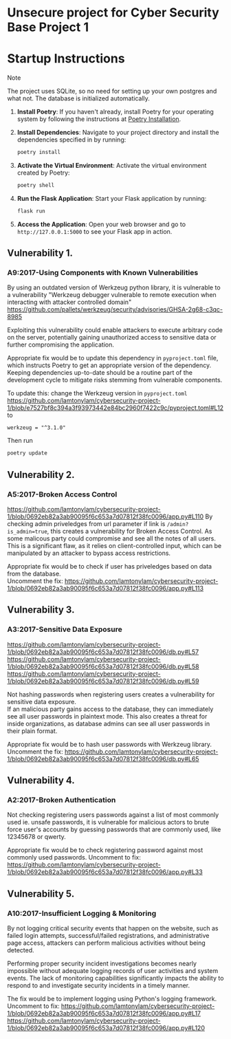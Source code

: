 # Unsecure project for Cyber Security Base Project 1

# Startup Instructions

> [!NOTE]
> The project uses SQLite, so no need for setting up your own postgres and what not. The database is initialized automatically.

1. **Install Poetry**: If you haven't already, install Poetry for your operating system by following the instructions at [Poetry Installation](https://python-poetry.org/docs/#installation).

2. **Install Dependencies**: Navigate to your project directory and install the dependencies specified in by running:

    ```bash
    poetry install
    ```

3. **Activate the Virtual Environment**: Activate the virtual environment created by Poetry:

    ```bash
    poetry shell
    ```

4. **Run the Flask Application**: Start your Flask application by running:

    ```bash
    flask run
    ```

5. **Access the Application**: Open your web browser and go to `http://127.0.0.1:5000` to see your Flask app in action.

## Vulnerability 1.

### A9:2017-Using Components with Known Vulnerabilities

By using an outdated version of Werkzeug python library, it is vulnerable to a vulnerability "Werkzeug debugger vulnerable to remote execution when interacting with attacker controlled domain"
https://github.com/pallets/werkzeug/security/advisories/GHSA-2g68-c3qc-8985  

Exploiting this vulnerability could enable attackers to execute arbitrary code on the server, potentially gaining unauthorized access to sensitive data or further compromising the application.

Appropriate fix would be to update this dependency in `pyproject.toml` file, which instructs Poetry to get an appropriate version of the dependency. Keeping dependencies up-to-date should be a routine part of the development cycle to mitigate risks stemming from vulnerable components.

To update this: change the Werkzeug version in `pyproject.toml` https://github.com/lamtonylam/cybersecurity-project-1/blob/e7527bf8c394a3f93973442e84bc2960f7422c9c/pyproject.toml#L12 to

```
werkzeug = "^3.1.0"
```

Then run

```bash
poetry update
```

## Vulnerability 2.

### A5:2017-Broken Access Control
https://github.com/lamtonylam/cybersecurity-project-1/blob/0692eb82a3ab90095f6c653a7d07812f38fc0096/app.py#L110
By checking admin priveledges from url parameter if link is `/admin?is_admin=true`, this creates a vulnerability for Broken Access Control. As some malicous party could compromise and see all the notes of all users. This is a significant flaw, as it relies on client-controlled input, which can be manipulated by an attacker to bypass access restrictions.

Appropriate fix would be to check if user has priveledges based on data from the database.  
Uncomment the fix:
https://github.com/lamtonylam/cybersecurity-project-1/blob/0692eb82a3ab90095f6c653a7d07812f38fc0096/app.py#L113

## Vulnerability 3.

### A3:2017-Sensitive Data Exposure
https://github.com/lamtonylam/cybersecurity-project-1/blob/0692eb82a3ab90095f6c653a7d07812f38fc0096/db.py#L57
https://github.com/lamtonylam/cybersecurity-project-1/blob/0692eb82a3ab90095f6c653a7d07812f38fc0096/db.py#L58
https://github.com/lamtonylam/cybersecurity-project-1/blob/0692eb82a3ab90095f6c653a7d07812f38fc0096/db.py#L59

Not hashing passwords when registering users creates a vulnerability for sensitive data exposure.  
If an malicious party gains access to the database, they can immediately see all user passwords in plaintext mode.
This also creates a threat for inside organizations, as database admins can see all user passwords in their plain format.

Appropriate fix would be to hash user passwords with Werkzeug library.  
Uncomment the fix:
https://github.com/lamtonylam/cybersecurity-project-1/blob/0692eb82a3ab90095f6c653a7d07812f38fc0096/db.py#L65

## Vulnerability 4.

### A2:2017-Broken Authentication

Not checking registering users passwords against a list of most commonly used ie. unsafe passwords, it is vulnerable for malicious actors to brute force user's accounts by guessing passwords that are commonly used, like 12345678 or qwerty.

Appropriate fix would be to check registering password against most commonly used passwords.
Uncomment to fix:
https://github.com/lamtonylam/cybersecurity-project-1/blob/0692eb82a3ab90095f6c653a7d07812f38fc0096/app.py#L33
## Vulnerability 5.

### A10:2017-Insufficient Logging & Monitoring

By not logging critical security events that happen on the website, such as failed login attempts, successful/failed registrations, and administrative page access, attackers can perform malicious activities without being detected.

Performing proper security incident investigations becomes nearly impossible without adequate logging records of user activities and system events. The lack of monitoring capabilities significantly impacts the ability to respond to and investigate security incidents in a timely manner.

The fix would be to implement logging using Python's logging framework.  
Uncomment to fix:
https://github.com/lamtonylam/cybersecurity-project-1/blob/0692eb82a3ab90095f6c653a7d07812f38fc0096/app.py#L17
https://github.com/lamtonylam/cybersecurity-project-1/blob/0692eb82a3ab90095f6c653a7d07812f38fc0096/app.py#L120

